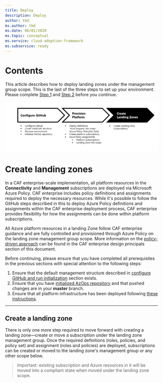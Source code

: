 ```yaml
---
title: Deploy
description: Deploy
author: tbd
ms.author: tbd
ms.date: 06/01/2020
ms.topic: conceptual
ms.service: cloud-adoption-framework
ms.subservice: ready
---
```


# Contents

This article describes how to deploy landing zones under the management group scope. This is the last of the three steps to set up your environment. Please complete [Step 1](./Configure-run-initialization.md) and [Step 2](./Deploy-lz.md) before you continue.

![Deploy your own environment process - step 3](./media/deploy-environment-step-3.png)

# Create landing zones

In a CAF enterprise-scale implementation, all platform resources in the __Connectivity__ and __Management__ subscriptions are deployed via Microsoft Azure Policy. CAF enterprise includes policy definitions and assignments required to deploy the necessary resources. While it's possible to follow the GitHub steps described in this to deploy Azure Policy definitions and assignments within the CAF enterprise deployment process, CAF enterprise provides flexibility for how the assignments can be done within platform subscriptions.

All Azure platform resources in a landing Zone follow CAF enterprise guidance and are fully controlled and provisioned through Azure Policy on the landing zone management group scope. More information on the [policy-driven approach](./../Design-Principles.md) can be found in the CAF enterprise design principals section of this document.

Before continuing, please ensure that you have completed all prerequisites in the previous sections with special attention to the following steps:

1. Ensure that the default management structure described in [configure GitHub and run initialization](./Configure-run-initialization.md) section exists.
2. Ensure that you have [initialized AzOps repository](./Configure-run-initialization.md) and that pushed changes are in your **master** branch.
3. Ensure that all platform infrastructure has been deployed following [these instructions](./Deploy-platform-infra.md).

---

## Create a landing zone

There is only one more step required to move forward with creating a landing zone—create or move a subscription under the landing zone management group. Once the required definitions (roles, policies, and policy set) and assignment (roles and policies) are deployed, subscriptions can be created or moved to the landing zone's management group or any other scope below.

> Important: existing subscription and Azure resources in it will be moved into a compliant state when moved under the landing zone scope.
